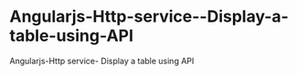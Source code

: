 # Angularjs-Http-service--Display-a-table-using-API
Angularjs-Http service- Display a table using API
